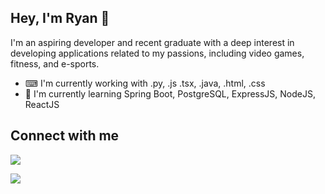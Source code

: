 ## Hey, I'm Ryan 👾

<!--
**rryyii/rryyii** is a ✨ _special_ ✨ repository because its `README.md` (this file) appears on your GitHub profile.

Here are some ideas to get you started:

- 🔭 I’m currently working on ...
- 🌱 I’m currently learning ...
- 👯 I’m looking to collaborate on ...
- 🤔 I’m looking for help with ...
- 💬 Ask me about ...
- 📫 How to reach me: ...
- 😄 Pronouns: ...
- ⚡ Fun fact: ...
-->
I'm an aspiring developer and recent graduate with a deep interest in developing applications related to my passions, including video games, fitness, and e-sports.
* ⌨ I'm currently working with .py, .js .tsx, .java, .html, .css
* 📖 I'm currently learning Spring Boot, PostgreSQL, ExpressJS, NodeJS, ReactJS

## Connect with me
<p>
  <a href="https://www.linkedin.com/in/ryan-yirw/">
    <img src="https://img.shields.io/badge/LINKEDIN-2D7CD2"/>
  </a>
</p>
<p>
    <a href="https://jmu.joinhandshake.com/profiles/5kfsvx/">
    <img src="https://img.shields.io/badge/HANDSHAKE-19E647"/>
  </a>
</p>

